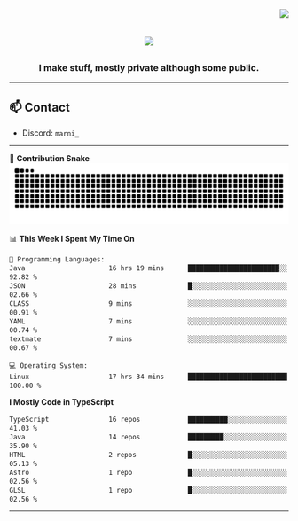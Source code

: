 <img align="right" src="https://komarev.com/ghpvc/?username=itzmarni&label=Profile%20views&color=0e75b6&style=flat">

<h1 align="center">
  <a href="https://git.io/typing-svg">
    <img src="https://readme-typing-svg.herokuapp.com/?lines=Hi+👋,+I'm+Marni!;&center=true&size=30">
  </a>
</h1>
<h3 align="center">I make stuff, mostly private although some public.</h3>

---

## 📫 Contact

- Discord: `marni_`

---

🐍 **Contribution Snake**
<picture>
  <source media="(prefers-color-scheme: dark)" srcset="https://github.com/ItzMarni/ItzMarni/blob/output/github-contribution-grid-snake-dark.svg" />
  <source media="(prefers-color-scheme: light)" srcset="https://github.com/ItzMarni/ItzMarni/blob/output/github-contribution-grid-snake.svg" />
  <img alt="github-snake" src="https://github.com/ItzMarni/ItzMarni/blob/output/github-contribution-grid-snake-dark.svg" />
</picture>

<!--START_SECTION:waka-->
📊 **This Week I Spent My Time On** 

```text
💬 Programming Languages: 
Java                     16 hrs 19 mins      ███████████████████████░░   92.82 % 
JSON                     28 mins             █░░░░░░░░░░░░░░░░░░░░░░░░   02.66 % 
CLASS                    9 mins              ░░░░░░░░░░░░░░░░░░░░░░░░░   00.91 % 
YAML                     7 mins              ░░░░░░░░░░░░░░░░░░░░░░░░░   00.74 % 
textmate                 7 mins              ░░░░░░░░░░░░░░░░░░░░░░░░░   00.67 % 

💻 Operating System: 
Linux                    17 hrs 34 mins      █████████████████████████   100.00 % 
```

**I Mostly Code in TypeScript** 

```text
TypeScript               16 repos            ██████████░░░░░░░░░░░░░░░   41.03 % 
Java                     14 repos            █████████░░░░░░░░░░░░░░░░   35.90 % 
HTML                     2 repos             █░░░░░░░░░░░░░░░░░░░░░░░░   05.13 % 
Astro                    1 repo              █░░░░░░░░░░░░░░░░░░░░░░░░   02.56 % 
GLSL                     1 repo              █░░░░░░░░░░░░░░░░░░░░░░░░   02.56 % 
```




<!--END_SECTION:waka-->

-------
